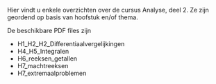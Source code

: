 Hier vindt u enkele overzichten over de cursus Analyse, deel 2. 
Ze zijn geordend op basis van hoofstuk en/of thema.

De beschikbare PDF files zijn
- H1_H2_H2_Differentiaalvergelijkingen
- H4_H5_Integralen
- H6_reeksen_getallen
- H7_machtreeksen
- H7_extremaalproblemen
